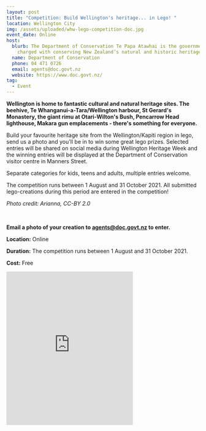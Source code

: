 ```yaml
---
layout: post
title: "Competition: Build Wellington's heritage... in Lego! "
location: Wellington City
img: /assets/uploaded/whw-lego-competition-doc.jpg
event_date: Online
host:
  blurb: The Department of Conservation Te Papa Atawhai is the government agency
    charged with conserving New Zealand’s natural and historic heritage.
  name: Department of Conservation
  phone: 04 471 0726
  email: agents@doc.govt.nz
  website: https://www.doc.govt.nz/
tag:
  - Event
---
```

**Wellington is home to fantastic cultural and natural heritage sites. The beehive, Te Whanganui-a-Tara/Wellington harbour, St Gerard's Monastery, the giant rimu at Otari-Wilton's Bush, Pencarrow Head lighthouse, Makara gun emplacements - there's something for everyone.** 

Build your favourite heritage site from the Wellington/Kapiti region in lego, send us a photo and you'll be in to win some great lego prizes. Selected entries will be shared on social media during Wellington Heritage Week and the winning entries will be displayed at the Department of Conservation visitor centre in Manners Street. 

Separate categories for kids, teens and adults, multiple entries welcome.

The competition runs between 1 August and 31 October 2021. All submitted lego-creations during this period are entered in the competition! 

*Photo credit: Arianna, CC-BY 2.0*

<br>

**Email a photo of your creation to agents@doc.govt.nz to enter.**

**Location:** Online

**Duration:** The competition runs between 1 August and 31 October 2021.

**Cost:** Free

<iframe src="https://www.facebook.com/plugins/page.php?href=https%3A%2F%2Fwww.facebook.com%2Fdocgovtnz&tabs=timeline&width=340&height=400&small_header=false&adapt_container_width=true&hide_cover=false&show_facepile=true&appId" width="330" height="400" style="border:none;overflow:hidden" scrolling="no" frameborder="5" allowfullscreen="false" allow="autoplay; clipboard-write; encrypted-media; picture-in-picture; web-share"></iframe>